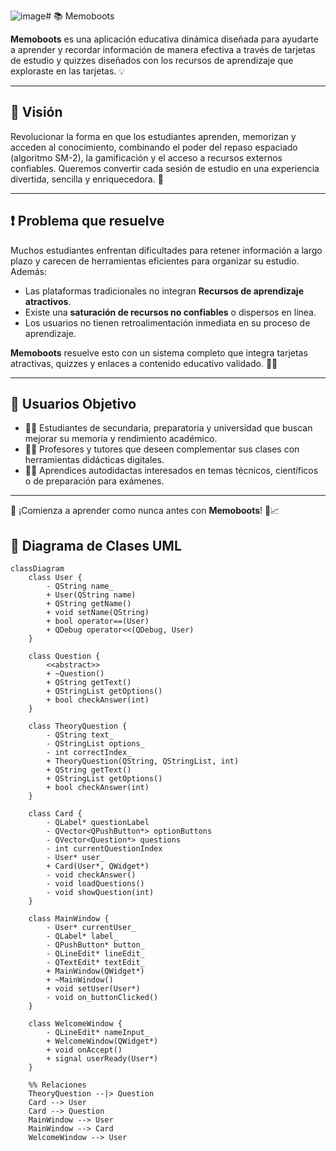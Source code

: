 ![image](https://github.com/user-attachments/assets/821a7f7d-ab7a-4180-850d-a9f3787073b7)# 📚 Memoboots

**Memoboots** es una aplicación educativa dinámica diseñada para ayudarte a aprender y recordar información de manera efectiva a través de tarjetas de estudio y quizzes diseñados con los recursos de aprendizaje que exploraste en las tarjetas. 💡

---

## 🌟 Visión

Revolucionar la forma en que los estudiantes aprenden, memorizan y acceden al conocimiento, combinando el poder del repaso espaciado (algoritmo SM-2), la gamificación y el acceso a recursos externos confiables. Queremos convertir cada sesión de estudio en una experiencia divertida, sencilla y enriquecedora. 🚀

---

## ❗ Problema que resuelve

Muchos estudiantes enfrentan dificultades para retener información a largo plazo y carecen de herramientas eficientes para organizar su estudio. Además:

- Las plataformas tradicionales no integran **Recursos de aprendizaje atractivos**.
- Existe una **saturación de recursos no confiables** o dispersos en línea.
- Los usuarios no tienen retroalimentación inmediata en su proceso de aprendizaje.

**Memoboots** resuelve esto con un sistema completo que integra tarjetas atractivas, quizzes y enlaces a contenido educativo validado. 🧠✅

---

## 🎯 Usuarios Objetivo

- 🧑‍🎓 Estudiantes de secundaria, preparatoria y universidad que buscan mejorar su memoria y rendimiento académico.
- 👩‍🏫 Profesores y tutores que deseen complementar sus clases con herramientas didácticas digitales.
- 👨‍💻 Aprendices autodidactas interesados en temas técnicos, científicos o de preparación para exámenes.

---

📖 ¡Comienza a aprender como nunca antes con **Memoboots**! 🌱📈

## 🧠 Diagrama de Clases UML

```mermaid
classDiagram
    class User {
        - QString name_
        + User(QString name)
        + QString getName()
        + void setName(QString)
        + bool operator==(User)
        + QDebug operator<<(QDebug, User)
    }

    class Question {
        <<abstract>>
        + ~Question()
        + QString getText()
        + QStringList getOptions()
        + bool checkAnswer(int)
    }

    class TheoryQuestion {
        - QString text_
        - QStringList options_
        - int correctIndex_
        + TheoryQuestion(QString, QStringList, int)
        + QString getText()
        + QStringList getOptions()
        + bool checkAnswer(int)
    }

    class Card {
        - QLabel* questionLabel
        - QVector<QPushButton*> optionButtons
        - QVector<Question*> questions
        - int currentQuestionIndex
        - User* user_
        + Card(User*, QWidget*)
        - void checkAnswer()
        - void loadQuestions()
        - void showQuestion(int)
    }

    class MainWindow {
        - User* currentUser_
        - QLabel* label_
        - QPushButton* button_
        - QLineEdit* lineEdit_
        - QTextEdit* textEdit_
        + MainWindow(QWidget*)
        + ~MainWindow()
        + void setUser(User*)
        - void on_buttonClicked()
    }

    class WelcomeWindow {
        - QLineEdit* nameInput_
        + WelcomeWindow(QWidget*)
        + void onAccept()
        + signal userReady(User*)
    }

    %% Relaciones
    TheoryQuestion --|> Question
    Card --> User
    Card --> Question
    MainWindow --> User
    MainWindow --> Card
    WelcomeWindow --> User
```
